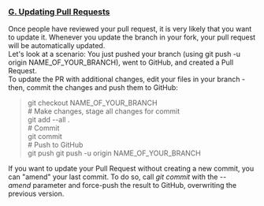 <font style="segoe ui"><h3><b><u>G.	Updating Pull Requests</u></b></h3>
<p>Once people have reviewed your pull request, it is very likely  that you want to update it. Whenever you update the branch in your fork, your  pull request will be automatically updated.<br>
  Let's look at a scenario: You just pushed  your branch (using&nbsp;git push -u origin NAME_OF_YOUR_BRANCH), went to GitHub, and created a Pull Request.<br>
  To update the PR with additional changes, edit your files in  your branch - then, commit the changes and push them to GitHub:<br>
<div>
  <blockquote>
    <p>git checkout NAME_OF_YOUR_BRANCH<br>
      # Make changes, stage all changes for commit<br>
      git add --all .<br>
      # Commit<br>
      git commit<br>
      # Push to GitHub<br>
      git push git push -u origin NAME_OF_YOUR_BRANCH</p>
  </blockquote>
</div>
<p>If you want to update your Pull Request  without creating a new commit, you can &quot;amend&quot; your last commit. To  do so, call&nbsp;<em>git commit</em><em>&nbsp;</em>with  the&nbsp;<em>--amend</em><em>&nbsp;</em>parameter  and force-push the result to GitHub, overwriting the previous version.</p>
</font.
